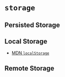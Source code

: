 # `storage`


## Persisted Storage


## Local Storage

  - [MDN `localStorage`](https://developer.mozilla.org/en-US/docs/Web/API/Window/localStorage)


## Remote Storage


